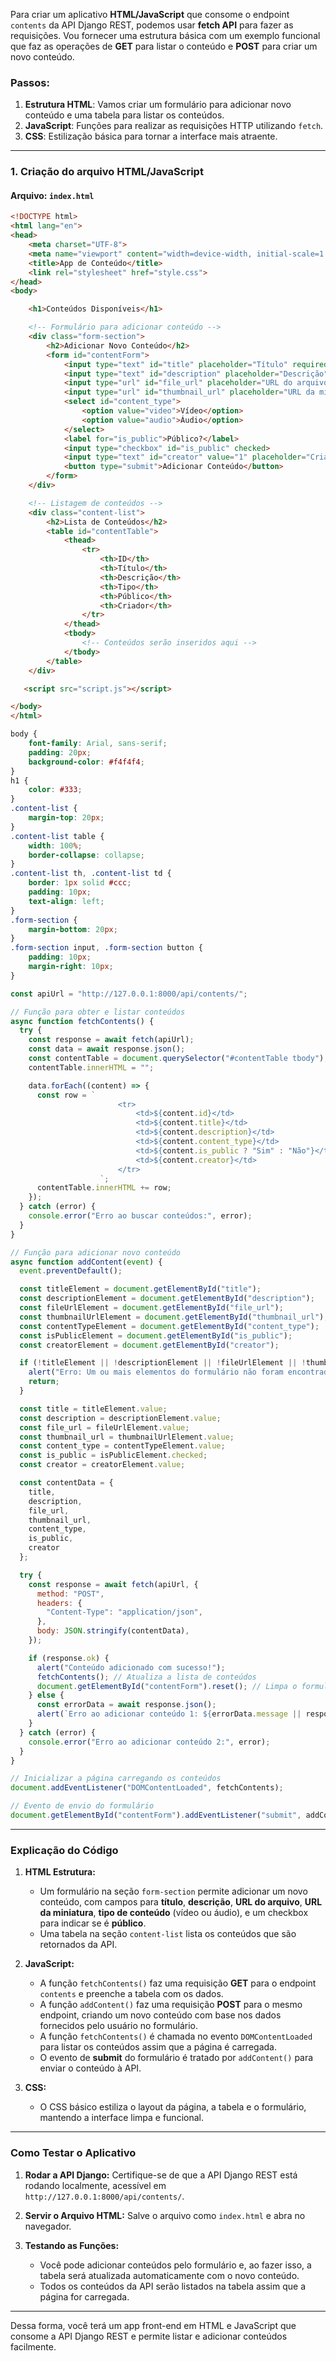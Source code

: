 Para criar um aplicativo **HTML/JavaScript** que consome o endpoint `contents` da API Django REST, podemos usar **fetch API** para fazer as requisições. Vou fornecer uma estrutura básica com um exemplo funcional que faz as operações de **GET** para listar o conteúdo e **POST** para criar um novo conteúdo.

### Passos:

1. **Estrutura HTML**: Vamos criar um formulário para adicionar novo conteúdo e uma tabela para listar os conteúdos.
2. **JavaScript**: Funções para realizar as requisições HTTP utilizando `fetch`.
3. **CSS**: Estilização básica para tornar a interface mais atraente.

---

### 1. **Criação do arquivo HTML/JavaScript**

#### Arquivo: `index.html`
```html
<!DOCTYPE html>
<html lang="en">
<head>
    <meta charset="UTF-8">
    <meta name="viewport" content="width=device-width, initial-scale=1.0">
    <title>App de Conteúdo</title>
    <link rel="stylesheet" href="style.css">
</head>
<body>

    <h1>Conteúdos Disponíveis</h1>

    <!-- Formulário para adicionar conteúdo -->
    <div class="form-section">
        <h2>Adicionar Novo Conteúdo</h2>
        <form id="contentForm">
            <input type="text" id="title" placeholder="Título" required>
            <input type="text" id="description" placeholder="Descrição" required>
            <input type="url" id="file_url" placeholder="URL do arquivo" required>
            <input type="url" id="thumbnail_url" placeholder="URL da miniatura" >
            <select id="content_type">
                <option value="video">Vídeo</option>
                <option value="audio">Áudio</option>
            </select>
            <label for="is_public">Público?</label>
            <input type="checkbox" id="is_public" checked>
            <input type="text" id="creator" value="1" placeholder="Criador Admin = 1" required> 
            <button type="submit">Adicionar Conteúdo</button>
        </form>
    </div>

    <!-- Listagem de conteúdos -->
    <div class="content-list">
        <h2>Lista de Conteúdos</h2>
        <table id="contentTable">
            <thead>
                <tr>
                    <th>ID</th>
                    <th>Título</th>
                    <th>Descrição</th>
                    <th>Tipo</th>
                    <th>Público</th>
                    <th>Criador</th>
                </tr>
            </thead>
            <tbody>
                <!-- Conteúdos serão inseridos aqui -->
            </tbody>
        </table>
    </div>

   <script src="script.js"></script>

</body>
</html>
```

```css
body {
    font-family: Arial, sans-serif;
    padding: 20px;
    background-color: #f4f4f4;
}
h1 {
    color: #333;
}
.content-list {
    margin-top: 20px;
}
.content-list table {
    width: 100%;
    border-collapse: collapse;
}
.content-list th, .content-list td {
    border: 1px solid #ccc;
    padding: 10px;
    text-align: left;
}
.form-section {
    margin-bottom: 20px;
}
.form-section input, .form-section button {
    padding: 10px;
    margin-right: 10px;
}
```

```js
const apiUrl = "http://127.0.0.1:8000/api/contents/";

// Função para obter e listar conteúdos
async function fetchContents() {
  try {
    const response = await fetch(apiUrl);
    const data = await response.json();
    const contentTable = document.querySelector("#contentTable tbody");
    contentTable.innerHTML = "";

    data.forEach((content) => {
      const row = `
                        <tr>
                            <td>${content.id}</td>
                            <td>${content.title}</td>
                            <td>${content.description}</td>
                            <td>${content.content_type}</td>
                            <td>${content.is_public ? "Sim" : "Não"}</td>
                            <td>${content.creator}</td>
                        </tr>
                    `;
      contentTable.innerHTML += row;
    });
  } catch (error) {
    console.error("Erro ao buscar conteúdos:", error);
  }
}

// Função para adicionar novo conteúdo
async function addContent(event) {
  event.preventDefault();

  const titleElement = document.getElementById("title");
  const descriptionElement = document.getElementById("description");
  const fileUrlElement = document.getElementById("file_url");
  const thumbnailUrlElement = document.getElementById("thumbnail_url");
  const contentTypeElement = document.getElementById("content_type");
  const isPublicElement = document.getElementById("is_public");
  const creatorElement = document.getElementById("creator");

  if (!titleElement || !descriptionElement || !fileUrlElement || !thumbnailUrlElement || !contentTypeElement || !isPublicElement || !creatorElement) {
    alert("Erro: Um ou mais elementos do formulário não foram encontrados.");
    return;
  }

  const title = titleElement.value;
  const description = descriptionElement.value;
  const file_url = fileUrlElement.value;
  const thumbnail_url = thumbnailUrlElement.value;
  const content_type = contentTypeElement.value;
  const is_public = isPublicElement.checked;
  const creator = creatorElement.value;

  const contentData = {
    title,
    description,
    file_url,
    thumbnail_url,
    content_type,
    is_public,
    creator
  };

  try {
    const response = await fetch(apiUrl, {
      method: "POST",
      headers: {
        "Content-Type": "application/json",
      },
      body: JSON.stringify(contentData),
    });

    if (response.ok) {
      alert("Conteúdo adicionado com sucesso!");
      fetchContents(); // Atualiza a lista de conteúdos
      document.getElementById("contentForm").reset(); // Limpa o formulário
    } else {
      const errorData = await response.json();
      alert(`Erro ao adicionar conteúdo 1: ${errorData.message || response.statusText}`);
    }
  } catch (error) {
    console.error("Erro ao adicionar conteúdo 2:", error);
  }
}

// Inicializar a página carregando os conteúdos
document.addEventListener("DOMContentLoaded", fetchContents);

// Evento de envio do formulário
document.getElementById("contentForm").addEventListener("submit", addContent);

```

---

### Explicação do Código

1. **HTML Estrutura:**
   - Um formulário na seção `form-section` permite adicionar um novo conteúdo, com campos para **título**, **descrição**, **URL do arquivo**, **URL da miniatura**, **tipo de conteúdo** (vídeo ou áudio), e um checkbox para indicar se é **público**.
   - Uma tabela na seção `content-list` lista os conteúdos que são retornados da API.

2. **JavaScript:**
   - A função `fetchContents()` faz uma requisição **GET** para o endpoint `contents` e preenche a tabela com os dados.
   - A função `addContent()` faz uma requisição **POST** para o mesmo endpoint, criando um novo conteúdo com base nos dados fornecidos pelo usuário no formulário.
   - A função `fetchContents()` é chamada no evento `DOMContentLoaded` para listar os conteúdos assim que a página é carregada.
   - O evento de **submit** do formulário é tratado por `addContent()` para enviar o conteúdo à API.

3. **CSS:** 
   - O CSS básico estiliza o layout da página, a tabela e o formulário, mantendo a interface limpa e funcional.

---

### Como Testar o Aplicativo

1. **Rodar a API Django:**
   Certifique-se de que a API Django REST está rodando localmente, acessível em `http://127.0.0.1:8000/api/contents/`.

2. **Servir o Arquivo HTML:**
   Salve o arquivo como `index.html` e abra no navegador.

3. **Testando as Funções:**
   - Você pode adicionar conteúdos pelo formulário e, ao fazer isso, a tabela será atualizada automaticamente com o novo conteúdo.
   - Todos os conteúdos da API serão listados na tabela assim que a página for carregada.

---

Dessa forma, você terá um app front-end em HTML e JavaScript que consome a API Django REST e permite listar e adicionar conteúdos facilmente.